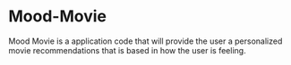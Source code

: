 # Mood-Movie
Mood Movie is a application code that will provide the user a personalized movie recommendations that is based in how the user is feeling.
